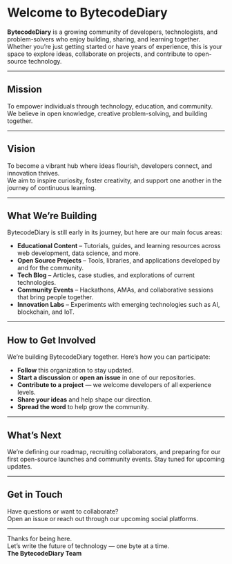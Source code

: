 # Welcome to BytecodeDiary

**BytecodeDiary** is a growing community of developers, technologists, and problem-solvers who enjoy building, sharing, and learning together. Whether you’re just getting started or have years of experience, this is your space to explore ideas, collaborate on projects, and contribute to open-source technology.

---

## Mission

To empower individuals through technology, education, and community.  
We believe in open knowledge, creative problem-solving, and building together.

---

## Vision

To become a vibrant hub where ideas flourish, developers connect, and innovation thrives.  
We aim to inspire curiosity, foster creativity, and support one another in the journey of continuous learning.

---

## What We’re Building

BytecodeDiary is still early in its journey, but here are our main focus areas:

- **Educational Content** – Tutorials, guides, and learning resources across web development, data science, and more.  
- **Open Source Projects** – Tools, libraries, and applications developed by and for the community.  
- **Tech Blog** – Articles, case studies, and explorations of current technologies.  
- **Community Events** – Hackathons, AMAs, and collaborative sessions that bring people together.  
- **Innovation Labs** – Experiments with emerging technologies such as AI, blockchain, and IoT.

---

## How to Get Involved

We’re building BytecodeDiary together. Here’s how you can participate:

- **Follow** this organization to stay updated.  
- **Start a discussion** or **open an issue** in one of our repositories.  
- **Contribute to a project** — we welcome developers of all experience levels.  
- **Share your ideas** and help shape our direction.  
- **Spread the word** to help grow the community.

---

## What’s Next

We’re defining our roadmap, recruiting collaborators, and preparing for our first open-source launches and community events. Stay tuned for upcoming updates.

---

## Get in Touch

Have questions or want to collaborate?  
Open an issue or reach out through our upcoming social platforms.

---

Thanks for being here.  
Let’s write the future of technology — one byte at a time.  
**The BytecodeDiary Team**
